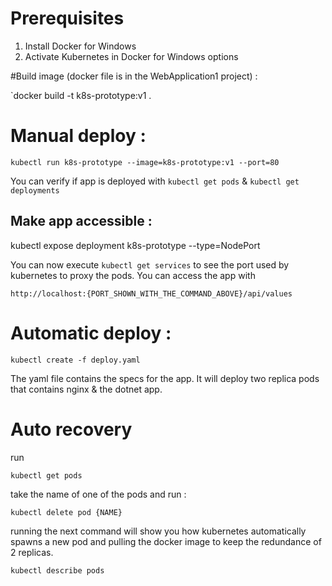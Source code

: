 # Prerequisites

1. Install Docker for Windows
2. Activate Kubernetes in Docker for Windows options

#Build image (docker file is in the WebApplication1 project) :

`docker build -t k8s-prototype:v1 .

# Manual deploy :

`kubectl run k8s-prototype --image=k8s-prototype:v1 --port=80`

You can verify if app is deployed with `kubectl get pods` & `kubectl get deployments`

## Make app accessible :

kubectl expose deployment k8s-prototype --type=NodePort

You can now execute `kubectl get services` to see the port used by kubernetes to proxy the pods. You can access the app with

`http://localhost:{PORT_SHOWN_WITH_THE_COMMAND_ABOVE}/api/values`

# Automatic deploy :

`kubectl create -f deploy.yaml`

The yaml file contains the specs for the app. It will deploy two replica pods that contains nginx & the dotnet app.

# Auto recovery

run 

`kubectl get pods`

take the name of one of the pods and run :

`kubectl delete pod {NAME}`

running the next command will show you how kubernetes automatically spawns a new pod and pulling the docker image to keep the redundance of 2 replicas.

`kubectl describe pods`
